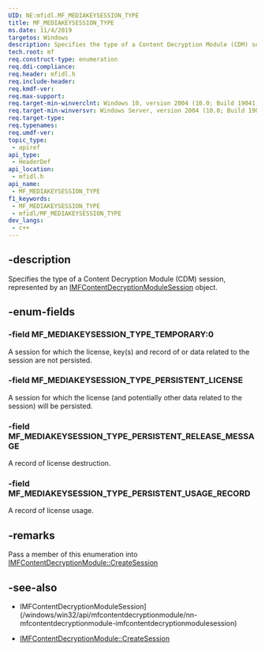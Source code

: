 ```yaml
---
UID: NE:mfidl.MF_MEDIAKEYSESSION_TYPE
title: MF_MEDIAKEYSESSION_TYPE
ms.date: 11/4/2019
targetos: Windows
description: Specifies the type of a Content Decryption Module (CDM) session, represented by an IMFContentDecryptionModuleSession object.
tech.root: mf
req.construct-type: enumeration
req.ddi-compliance: 
req.header: mfidl.h
req.include-header: 
req.kmdf-ver: 
req.max-support: 
req.target-min-winverclnt: Windows 10, version 2004 (10.0; Build 19041)
req.target-min-winversvr: Windows Server, version 2004 (10.0; Build 19041)
req.target-type: 
req.typenames: 
req.umdf-ver: 
topic_type:
 - apiref
api_type:
 - HeaderDef
api_location:
 - mfidl.h
api_name:
 - MF_MEDIAKEYSESSION_TYPE
f1_keywords:
 - MF_MEDIAKEYSESSION_TYPE
 - mfidl/MF_MEDIAKEYSESSION_TYPE
dev_langs:
 - c++
---
```


## -description

Specifies the type of a Content Decryption Module (CDM) session, represented by an [IMFContentDecryptionModuleSession](../mfcontentdecryptionmodule/nn-mfcontentdecryptionmodule-imfcontentdecryptionmodulesession.md) object.

## -enum-fields

### -field MF_MEDIAKEYSESSION_TYPE_TEMPORARY:0

A session for which the license, key(s) and record of or data related to the session are not persisted.

### -field MF_MEDIAKEYSESSION_TYPE_PERSISTENT_LICENSE

A session for which the license (and potentially other data related to the session) will be persisted.

### -field MF_MEDIAKEYSESSION_TYPE_PERSISTENT_RELEASE_MESSAGE

A record of license destruction.

### -field MF_MEDIAKEYSESSION_TYPE_PERSISTENT_USAGE_RECORD

A record of license usage.

## -remarks

Pass a member of this enumeration into [IMFContentDecryptionModule::CreateSession](../mfcontentdecryptionmodule/nf-mfcontentdecryptionmodule-imfcontentdecryptionmodule-createsession.md)

## -see-also

- IMFContentDecryptionModuleSession](/windows/win32/api/mfcontentdecryptionmodule/nn-mfcontentdecryptionmodule-imfcontentdecryptionmodulesession)

- [IMFContentDecryptionModule::CreateSession](../mfcontentdecryptionmodule/nf-mfcontentdecryptionmodule-imfcontentdecryptionmodule-createsession.md)

